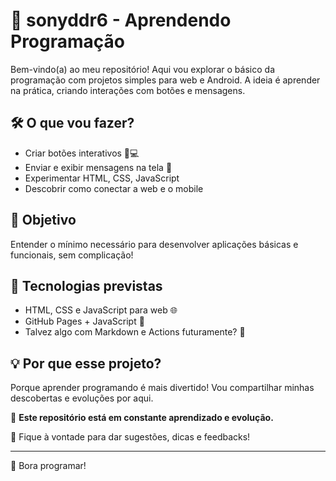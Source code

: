 
# 🚀 sonyddr6 - Aprendendo Programação

Bem-vindo(a) ao meu repositório! Aqui vou explorar o básico da programação com projetos simples para web e Android. A ideia é aprender na prática, criando interações com botões e mensagens.

## 🛠️ O que vou fazer?

- Criar botões interativos 📱💻
- Enviar e exibir mensagens na tela 📨
- Experimentar HTML, CSS, JavaScript&#x20;
- Descobrir como conectar a web e o mobile

## 🎯 Objetivo

Entender o mínimo necessário para desenvolver aplicações básicas e funcionais, sem complicação!

## 📌 Tecnologias previstas

- HTML, CSS e JavaScript para web 🌐
- GitHub Pages + JavaScript 📂
- Talvez algo com Markdown e Actions futuramente? 🤔

## 💡 Por que esse projeto?

Porque aprender programando é mais divertido! Vou compartilhar minhas descobertas e evoluções por aqui.

🚧 **Este repositório está em constante aprendizado e evolução.**

📢 Fique à vontade para dar sugestões, dicas e feedbacks!

---

🎉 Bora programar!



<!---
sonyddr6/sonyddr6 is a ✨ special ✨ repository because its `README.md` (this file) appears on your GitHub profile.
You can click the Preview link to take a look at your changes.
--->
